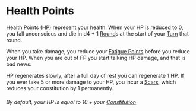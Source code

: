 # Health Points

Health Points (HP) represent your health. When your HP is reduced to 0, you fall unconscious and die in d4 + 1 [Round](../../Game%20Structure/Round.md)s at the start of your [Turn](../../Game%20Structure/Turn.md) that round.

When you take damage, you reduce your [Fatigue Points](Fatigue%20Points.md) before you reduce your HP. When you are out of FP you start talking HP damage, and that is bad news. 

HP regenerates slowly, after a full day of rest you can regenerate 1 HP. If you ever take 5 or more damage to your HP, you incur a [Scars](Scars.md), which reduces your constitution by 1 permanently.

###### By default, your HP is equal to 10 + your [Constitution](../Chosen%20Statistics/Constitution.md)